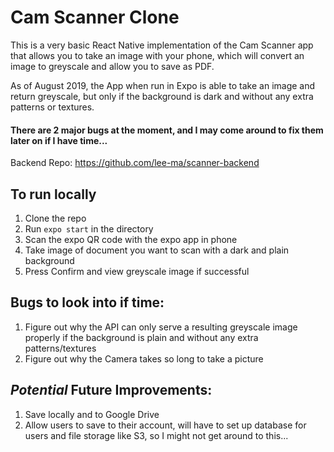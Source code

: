 # Cam Scanner Clone
This is a very basic React Native implementation of the Cam Scanner app that allows you to take an image with your phone, which will convert an image to greyscale and allow you to save as PDF.

As of August 2019, the App when run in Expo is able to take an image and return greyscale, but only if the background is dark and without any extra patterns or textures.

#### There are 2 major bugs at the moment, and I may come around to fix them later on if I have time...

Backend Repo: https://github.com/lee-ma/scanner-backend

## To run locally
1. Clone the repo
2. Run `expo start` in the directory
3. Scan the expo QR code with the expo app in phone
4. Take image of document you want to scan with a dark and plain background
5. Press Confirm and view greyscale image if successful

## Bugs to look into if time:
1. Figure out why the API can only serve a resulting greyscale image properly if the background is plain and without any extra patterns/textures
2. Figure out why the Camera takes so long to take a picture

## *Potential* Future Improvements:
1. Save locally and to Google Drive
2. Allow users to save to their account, will have to set up database for users and file storage like S3, so I might not get around to this...
